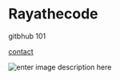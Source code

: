 # Rayathecode

gitbhub 101

[contact](https://rayathecode.github.io/contact.html)

![enter image description here](https://img.freepik.com/premium-vector/cute-qr-code-mascot-is-shooting-fire-power_152558-71482.jpg?w=2000)
